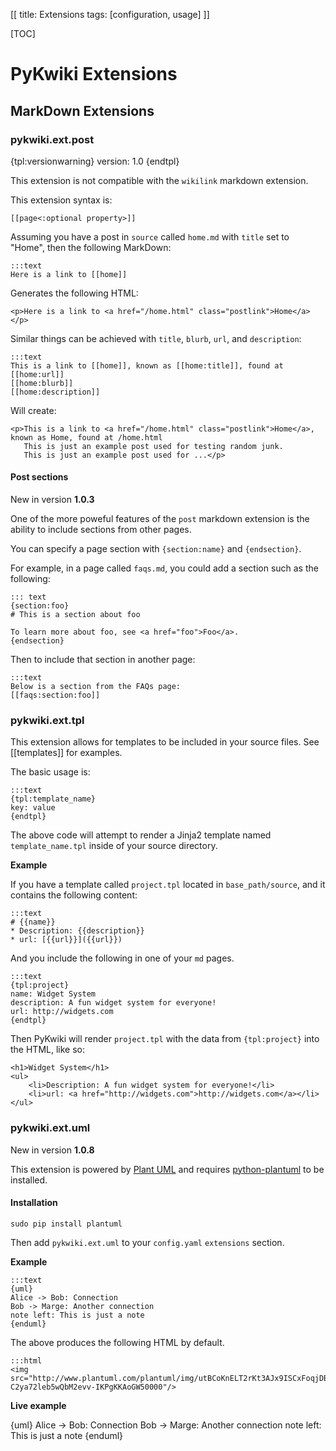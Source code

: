 [[
title: Extensions
tags: [configuration, usage]
]]

[TOC]

# PyKwiki Extensions

## MarkDown Extensions

### pykwiki.ext.post

{tpl:versionwarning}
version: 1.0
{endtpl}

This extension is not compatible with the `wikilink` markdown extension.

This extension syntax is:

    [[page<:optional property>]]

Assuming you have a post in `source` called `home.md` with `title` set to "Home", then the following MarkDown:

    :::text
    Here is a link to [[home]]

Generates the following HTML:

    <p>Here is a link to <a href="/home.html" class="postlink">Home</a></p>

Similar things can be achieved with `title`, `blurb`, `url`, and `description`:

    :::text
    This is a link to [[home]], known as [[home:title]], found at [[home:url]]
    [[home:blurb]]
    [[home:description]]

Will create:

    <p>This is a link to <a href="/home.html" class="postlink">Home</a>, known as Home, found at /home.html
       This is just an example post used for testing random junk.
       This is just an example post used for ...</p>

#### Post sections

<span class="text text-muted">New in version <strong>1.0.3</strong></span>

One of the more poweful features of the `post` markdown extension is the ability to include sections from other pages.

You can specify a page section with `{section:name}` and `{endsection}`. 

For example, in a page called `faqs.md`, you could add a section such as the following:

    ::: text
    {section:foo}
    # This is a section about foo
    
    To learn more about foo, see <a href="foo">Foo</a>.
    {endsection}

Then to include that section in another page:

    :::text
    Below is a section from the FAQs page:
    [[faqs:section:foo]]


### pykwiki.ext.tpl


This extension allows for templates to be included in your source files. See [[templates]] for examples.

The basic usage is:

    :::text    
    {tpl:template_name}
    key: value
    {endtpl}

The above code will attempt to render a Jinja2 template named `template_name.tpl` inside of your source directory. 

**Example**

If you have a template called `project.tpl` located in `base_path/source`, and it contains the following content:

    :::text
    # {{name}}
    * Description: {{description}}
    * url: [{{url}}]({{url}})

And you include the following in one of your `md` pages.

    :::text
    {tpl:project}
    name: Widget System
    description: A fun widget system for everyone!
    url: http://widgets.com
    {endtpl}

Then PyKwiki will render `project.tpl` with the data from `{tpl:project}` into the HTML, like so:

    <h1>Widget System</h1>
    <ul>
        <li>Description: A fun widget system for everyone!</li>
        <li>url: <a href="http://widgets.com">http://widgets.com</a></li>
    </ul>

### pykwiki.ext.uml

<span class="text text-muted">New in version <strong>1.0.8</strong></span>

This extension is powered by [Plant UML](http://plantuml.com) and 
requires [python-plantuml](https://github.com/dougn/python-plantuml)
to be installed. 

#### Installation

    sudo pip install plantuml

Then add `pykwiki.ext.uml` to your `config.yaml` `extensions` section.

**Example**

    :::text
    {uml}
    Alice -> Bob: Connection
    Bob -> Marge: Another connection
    note left: This is just a note
    {enduml}

The above produces the following HTML by default.

    :::html
    <img src="http://www.plantuml.com/plantuml/img/utBCoKnELT2rKt3AJx9ISCxFoqjDBidCp-C2ya72leb5wQbM2evv-IKPgKKAoGW50000"/>

**Live example**

{uml}
Alice -> Bob: Connection
Bob -> Marge: Another connection
note left: This is just a note
{enduml}


